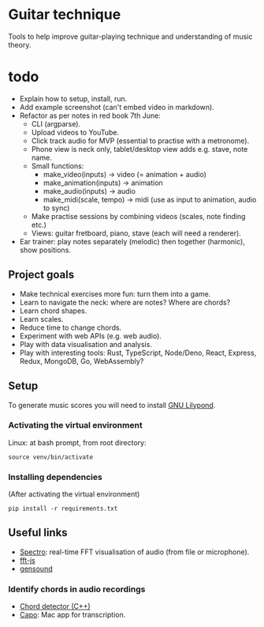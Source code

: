 # Guitar technique

Tools to help improve guitar-playing technique and understanding of music theory.

# todo

* Explain how to setup, install, run.
* Add example screenshot (can't embed video in markdown).
* Refactor as per notes in red book 7th June:
    * CLI (argparse).
    * Upload videos to YouTube.
    * Click track audio for MVP (essential to practise with a metronome).
    * Phone view is neck only, tablet/desktop view adds e.g. stave, note name.
    * Small functions:
        * make_video(inputs) -> video (= animation + audio)
        * make_animation(inputs) -> animation
        * make_audio(inputs) -> audio
        * make_midi(scale, tempo) -> midi (use as input to animation, audio to sync)
    * Make practise sessions by combining videos (scales, note finding etc.)
    * Views: guitar fretboard, piano, stave (each will need a renderer).
* Ear trainer: play notes separately (melodic) then together (harmonic), show positions.


## Project goals

* Make technical exercises more fun: turn them into a game.
* Learn to navigate the neck: where are notes? Where are chords?
* Learn chord shapes.
* Learn scales.
* Reduce time to change chords.
* Experiment with web APIs (e.g. web audio).
* Play with data visualisation and analysis.
* Play with interesting tools: Rust, TypeScript, Node/Deno, React, Express, Redux, MongoDB, Go, WebAssembly?

## Setup

To generate music scores you will need to install [GNU Lilypond](lilypond.org).

### Activating the virtual environment

Linux: at bash prompt, from root directory:
```
source venv/bin/activate
```

### Installing dependencies

(After activating the virtual environment)
```
pip install -r requirements.txt
```

## Useful links

* [Spectro](https://github.com/calebj0seph/spectro): real-time FFT visualisation of audio (from file or microphone).
* [fft-js](https://www.npmjs.com/package/fft-js)
* [gensound](https://github.com/Quefumas/gensound)

### Identify chords in audio recordings

* [Chord detector (C++)](https://github.com/adamstark/Chord-Detector-and-Chromagram)
* [Capo](https://supermegaultragroovy.com/2010/09/20/capo-2s-innovation/): Mac app for transcription.